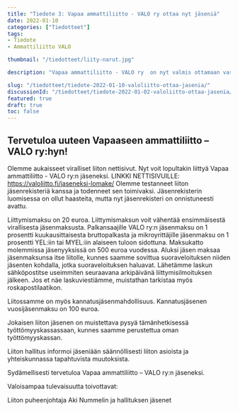 ```yaml
---
title: "Tiedote 3: Vapaa ammattiliitto - VALO ry ottaa nyt jäseniä"
date: 2022-01-10
categories: ["Tiedotteet"]
tags:
- Tiedote
- Ammattiliitto VALO

thumbnail: "/tiedotteet/liity-narut.jpg"

description: "Vapaa ammattiliitto - VALO ry  on nyt valmis ottamaan vastaan uusia jäseniä, tervetuloa"

slug: "/tiedotteet/tiedote-2022-01-10-valoliitto-ottaa-jasenia/"
discussionId: "/tiedotteet/tiedote-2022-01-02-valoliitto-ottaa-jasenia/"
featured: true
draft: true
toc: false
---
```


## Tervetuloa uuteen Vapaaseen ammattiliitto – VALO ry:hyn!


Olemme aukaisseet viralliset liiton nettisivut. Nyt voit lopultakin liittyä Vapaa ammattiliitto - VALO ry:n jäseneksi. 
LINKKI NETTISIVUILLE: https://valoliitto.fi/jaseneksi-lomake/
Olemme testanneet liiton jäsenrekisteriä kanssa ja todenneet sen toimivaksi. Jäsenrekisterin luomisessa on ollut haasteita, mutta nyt jäsenrekisteri on onnistuneesti avattu.

Liittymismaksu on 20 euroa. Liittymismaksun voit vähentää ensimmäisestä virallisesta jäsenmaksusta. Palkansaajille VALO ry:n jäsenmaksu on 1 prosentti kuukausittaisesta bruttopalkasta ja mikroyrittäjille jäsenmaksu on 1 prosentti YEL:iin tai MYEL:iin alaiseen tuloon sidottuna. Maksukatto molemmissa jäsenyyksissä on 500 euroa vuodessa. 
Aluksi jäsen maksaa jäsenmaksunsa itse liitolle, kunnes saamme sovittua suoraveloituksen niiden jäsenten kohdalla, jotka suoraveloituksen haluavat. Lähetämme laskun sähköpostitse useimmiten seuraavana arkipäivänä liittymisilmoituksen jälkeen. Jos et näe laskuviestiämme, muistathan tarkistaa myös roskapostilaatikon.

Liitossamme on myös kannatusjäsenmahdollisuus. Kannatusjäsenen vuosijäsenmaksu on 100 euroa. 

Jokaisen liiton jäsenen on muistettava pysyä tämänhetkisessä työttömyyskassassaan, kunnes saamme perustettua oman työttömyyskassan.

Liiton hallitus informoi jäseniään säännöllisesti liiton asioista ja yhteiskunnassa tapahtuvista muutoksista.

Sydämellisesti tervetuloa Vapaa ammattiliitto – VALO ry:n jäseneksi.

Valoisampaa tulevaisuutta toivottavat:

Liiton puheenjohtaja Aki Nummelin ja hallituksen jäsenet